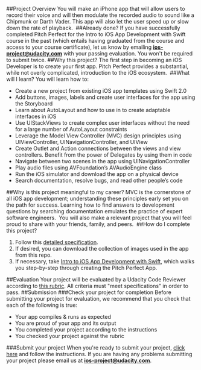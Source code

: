##Project Overview
You will make an iPhone app that will allow users to record their voice and will then modulate the recorded audio to sound like a Chipmunk or Darth Vader. This app will also let the user speed up or slow down the rate of playback.
​
##Already done?
If you have successfully completed Pitch Perfect for the Intro to iOS App Development with Swift course in the past (which entails having graduated from the course and access to your course certificate), let us know by emailing **ios-project@udacity.com** with your passing evaluation. You won't be required to submit twice.
​
##Why this project?
The first step in becoming an iOS Developer is to create your first app. Pitch Perfect provides a substantial, while not overly complicated, introduction to the iOS ecosystem.
​
##What will I learn?
You will learn how to:
​
* Create a new project from existing iOS app templates using Swift 2.0
* Add buttons, images, labels and create user interfaces for the app using the Storyboard
* Learn about AutoLayout and how to use in to create adaptable interfaces in iOS
* Use UIStackViews to create complex user interfaces without the need for a large number of AutoLayout constraints
* Leverage the Model View Controller (MVC) design principles using UIViewController, UINavigationController, and UIView
* Create Outlet and Action connections between the views and view controllers. 
Benefit from the power of Delegates by using them in code
* Navigate between two scenes in the app using UINavigationController
* Play audio files using AVFoundation’s AVAudioEngine class
* Run the iOS simulator and download the app on a physical device 
* Search documentation, resolve bugs, and read other people’s code

##Why is this project meaningful to my career?
MVC is the cornerstone of all iOS app development; understanding these principles early set you on the path for success.
Learning how to find answers to development questions by searching documentation emulates the practice of expert software engineers.
​
You will also make a relevant project that you will feel proud to share with your friends, family, and peers.
​
##How do I complete this project?
1. Follow this <a href="https://docs.google.com/document/d/1giyVDlOLBPUyNDVf_Eyqt0Oyxb-3sUDKPFK-XBkZNbc/pub?embedded=true" target="_blank">detailed specification</a>. 
2. If desired, you can download the collection of images used in the app from this repo.
3. If necessary, take <a href="https://classroom.udacity.com/nanodegrees/nd003/parts/0031345401/modules/308221874075460/lessons/6994652511/concepts/70391285470923" target="_blank">Intro to iOS App Development with Swift</a>, which walks you step-by-step through creating the Pitch Perfect App.

##Evaluation
Your project will be evaluated by a Udacity Code Reviewer according to <a href="https://review.udacity.com/#!/projects/3082218740/rubric" target="_blank">this rubric</a>. All criteria must "meet specifications" in order to pass.
​
##Submission
###Check your project for completion
Before submitting your project for evaluation, we recommend that you check that each of the following is true:
​
* Your app compiles & runs as expected
* You are proud of your app and its output
* You completed your project according to the instructions
* You checked your project against the rubric

###Submit your project
When you're ready to submit your project, <a href="https://review.udacity.com/#!/projects/3082218740" target="_blank">click here</a> and follow the instructions. If you are having any problems submitting your project please email us at **ios-project@udacity.com**.
